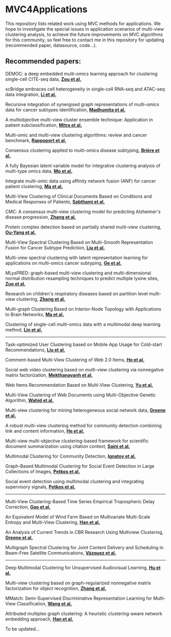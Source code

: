 # MVC4Applications
This repository lists related work using MVC methods for applications. We hope to investigate the special issues in application scenarios of multi-view clustering analysis, to achieve the future improvements on MVC algorithms for this community, so feel free to contact me in this repository for updating (recommended paper, datasource, code...).

## Recommended papers:

DEMOC: a deep embedded multi-omics learning approach for clustering single-cell CITE-seq data, **[Zou et al.](https://doi.org/10.1093/bib/bbac347)**

scBridge embraces cell heterogeneity in single-cell RNA-seq and ATAC-seq data integration, **[Li et al.](https://www.nature.com/articles/s41467-023-41795-5)**

Recursive integration of synergised graph representations of multi-omics data for cancer subtypes identification, **[Madhumita et al.](https://www.nature.com/articles/s41598-022-17585-2)**

A multiobjective multi-view cluster ensemble technique: Application in patient subclassification, **[Mitra et al.](https://journals.plos.org/plosone/article?id=10.1371/journal.pone.0216904)**

Multi-omic and multi-view clustering algorithms: review and cancer benchmark, **[Rappoport et al.](https://academic.oup.com/nar/article/46/20/10546/5123392)**

Consensus clustering applied to multi-omics disease subtyping, **[Brière et al.](https://link.springer.com/article/10.1186/s12859-021-04279-1)**

A fully Bayesian latent variable model for integrative clustering analysis of multi-type omics data, **[Mo et al.](https://academic.oup.com/biostatistics/article/19/1/71/3852318)**

Integrate multi-omic data using affinity network fusion (ANF) for cancer patient clustering, **[Ma et al.](https://ieeexplore.ieee.org/abstract/document/8217682)**

Multi-View Clustering of Clinical Documents Based on Conditions and Medical Responses of Patients, **[Sabthami et al.](https://ieeexplore.ieee.org/abstract/document/7726951)**

CMC: A consensus multi-view clustering model for predicting Alzheimer's disease progression, **[Zhang et al.](https://www.sciencedirect.com/science/article/pii/S0169260720317284?casa_token=vL8d7d6nx4wAAAAA:jUH-FeOLCDJ_PqGmWZ56pVzim1FoCioMC5qdYYh61vIVE6l8D8OHf68W-FbMRQWk2fDv28aEqA)**

Protein complex detection based on partially shared multi-view clustering, **[Ou-Yang et al.](https://bmcbioinformatics.biomedcentral.com/articles/10.1186/s12859-016-1164-9)**

Multi-View Spectral Clustering Based on Multi-Smooth Representation Fusion for Cancer Subtype Prediction, **[Liu et al.](https://www.frontiersin.org/articles/10.3389/fgene.2021.718915/full)**

Multi-view spectral clustering with latent representation learning for applications on multi-omics cancer subtyping, **[Ge et al.](https://academic.oup.com/bib/article/24/1/bbac500/6850565)**

MLysPRED: graph-based multi-view clustering and multi-dimensional normal distribution resampling techniques to predict multiple lysine sites, **[Zuo et al.](https://academic.oup.com/bib/article/23/5/bbac277/6661182)**

Research on children's respiratory diseases based on partition level multi-view clustering, **[Zhang et al.](https://doi.org/10.1117/12.2687644)**

Multi-graph Clustering Based on Interior-Node Topology with Applications to Brain Networks, **[Ma et al.](https://link.springer.com/chapter/10.1007/978-3-319-46128-1_30)**

Clustering of single-cell multi-omics data with a multimodal deep learning method, **[Lin et al.](https://www.nature.com/articles/s41467-022-35031-9)**

___

Task-optimized User Clustering based on Mobile App Usage for Cold-start Recommendations, **[Liu et al.](https://dl.acm.org/doi/pdf/10.1145/3534678.3539105)**

Comment-based Multi-View Clustering of Web 2.0 Items, **[He et al.](https://dl.acm.org/doi/abs/10.1145/2566486.2567975)**

Social web video clustering based on multi-view clustering via nonnegative matrix factorization, **[Mekthanavanh et al.](https://link.springer.com/article/10.1007/s13042-018-00902-5)**

Web Items Recommendation Based on Multi-View Clustering, **[Yu et al.](https://ieeexplore.ieee.org/abstract/document/8377689)**

Multi-View Clustering of Web Documents using Multi-Objective Genetic Algorithm, **[Wahid et al.](https://ieeexplore.ieee.org/abstract/document/6900586)**

Multi-view clustering for mining heterogeneous social network data, **[Greene et al.](https://www.researchgate.net/profile/Derek-Greene/publication/222089360_Multi-view_clustering_for_mining_heterogeneous_social_network_data/links/09e41510e75e85bf3d000000/Multi-view-clustering-for-mining-heterogeneous-social-network-data.pdf)**

A robust multi-view clustering method for community detection combining link and content information, **[He et al.](https://www.sciencedirect.com/science/article/pii/S0378437118312184?casa_token=cTuxJjYlkBAAAAAA:qtd4VrAS0PXxlF0RTZSNiHQ45_YXmJ3ovcl5k1Pcw89nbgYZYZtgvwBYlN2pakD5INaKD9tHEw)**

Multi-view multi-objective clustering-based framework for scientific document summarization using citation context, **[Saini et al.](https://link.springer.com/article/10.1007/s10489-022-04166-z)**

Multimodal Clustering for Community Detection, **[Ignatov et al.](https://link.springer.com/chapter/10.1007/978-3-319-64167-6_4)**

Graph-Based Multimodal Clustering for Social Event Detection in Large Collections of Images, **[Petkos et al.](https://link.springer.com/chapter/10.1007/978-3-319-04114-8_13)**

Social event detection using multimodal clustering and integrating supervisory signals, **[Petkos et al.](https://dl.acm.org/doi/abs/10.1145/2324796.2324825)**

___

Multi-View Clustering-Based Time Series Empirical Tropospheric Delay Correction, **[Gao et al.](https://ieeexplore.ieee.org/abstract/document/10121341)**

An Equivalent Model of Wind Farm Based on Multivariate Multi-Scale Entropy and Multi-View Clustering, **[Han et al.](https://www.mdpi.com/1996-1073/15/16/6054)**

An Analysis of Current Trends in CBR Research Using Multiview Clustering, **[Greene et al.](https://ojs.aaai.org/aimagazine/index.php/aimagazine/article/view/2243)**

Multigraph Spectral Clustering for Joint Content Delivery and Scheduling in Beam-Free Satellite Communications, **[Vázquez et al.](https://ieeexplore.ieee.org/abstract/document/9053805)**

___

Deep Multimodal Clustering for Unsupervised Audiovisual Learning, **[Hu et al.](https://openaccess.thecvf.com/content_CVPR_2019/html/Hu_Deep_Multimodal_Clustering_for_Unsupervised_Audiovisual_Learning_CVPR_2019_paper.html)**

Multi-view clustering based on graph-regularized nonnegative matrix factorization for object recognition, **[Zhang et al.](https://www.sciencedirect.com/science/article/pii/S0020025517311015?casa_token=tEmaDKHmUV0AAAAA:TJOLFTZsIM0vBWX_SsfNY1KrGzQIPgxH5q1w7uDmXHdVfnSGAq7e_fDfYWaz02zjl1AUIIE_hw)**

MMatch: Semi-Supervised Discriminative Representation Learning for Multi-View Classification, **[Wang et al.](https://ieeexplore.ieee.org/abstract/document/9733884)**
    
Attributed multiplex graph clustering: A heuristic clustering-aware network embedding approach, **[Han et al.](https://www.sciencedirect.com/science/article/pii/S0378437121009699?casa_token=5eAu_aXSc9wAAAAA:QaC4ulblpVc1PT3jnq1BrvLwEc3sQ_GXuyVpBRxzIIEcPxyzLjuuIMf-cQUDouulSO1PFhUlFg)**

To be updated...
